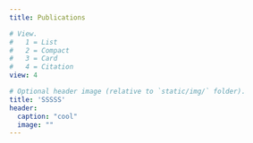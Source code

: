 ```yaml
---
title: Publications

# View.
#   1 = List
#   2 = Compact
#   3 = Card
#   4 = Citation
view: 4

# Optional header image (relative to `static/img/` folder).
title: 'SSSSS'
header:
  caption: "cool"
  image: ""
---
```

